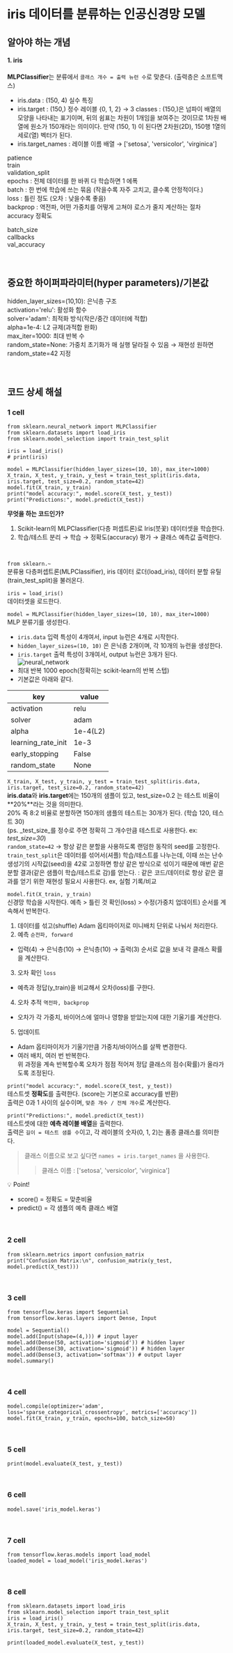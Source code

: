 # iris 데이터를 분류하는 인공신경망 모델  

## 알아야 하는 개념  
#### 1. iris  
**MLPClassifier**는 분류에서 `클래스 개수 = 출력 뉴런 수`로 맞춘다. (출력층은 소프트맥스)
- iris.data         : (150, 4) 실수 특징  
- iris.target       : (150,) 정수 레이블 {0, 1, 2} → 3 classes : (150,)은 넘파이 배열의 모양을 나타내는 표기이며, 뒤의 쉼표는 차원이 1개임을 보여주는 것이므로 1차원 배열에 원소가 150개라는 의미이다. 만약 (150, 1) 이 된다면 2차원(2D), 150행 1열의 세로(열) 벡터가 된다.  
- iris.target_names : 레이블 이름 배열 → ['setosa', 'versicolor', 'virginica']  

patience  
train  
validation_split  
epochs : 전체 데이터를 한 바퀴 다 학습하면 1 에폭  
batch : 한 번에 학습에 쓰는 묶음 (작을수록 자주 고치고, 클수록 안정적이다.)  
loss : 틀린 정도 (오차 : 낮을수록 좋음)  
backprop : 역전파, 어떤 가중치를 어떻게 고쳐야 로스가 줄지 계산하는 절차  
accuracy 정확도  

batch_size  
callbacks  
val_accuracy  
<br><br>

## 중요한 하이퍼파라미터(hyper parameters)/기본값  
hidden_layer_sizes=(10,10): 은닉층 구조  
activation='relu': 활성화 함수  
solver='adam': 최적화 방식(작은/중간 데이터에 적합)  
alpha=1e-4: L2 규제(과적합 완화)  
max_iter=1000: 최대 반복 수  
random_state=None: 가중치 초기화가 매 실행 달라질 수 있음 → 재현성 원하면 random_state=42 지정  
<br><br>

## 코드 상세 해설  
### 1 cell  
```
from sklearn.neural_network import MLPClassifier
from sklearn.datasets import load_iris
from sklearn.model_selection import train_test_split

iris = load_iris()
# print(iris)

model = MLPClassifier(hidden_layer_sizes=(10, 10), max_iter=1000)
X_train, X_test, y_train, y_test = train_test_split(iris.data, iris.target, test_size=0.2, random_state=42)
model.fit(X_train, y_train)
print("model accuracy:", model.score(X_test, y_test))
print("Predictions:", model.predict(X_test))
```
**무엇을 하는 코드인가?**
1. Scikit-learn의 MLPClassifier(다층 퍼셉트론)로 Iris(붓꽃) 데이터셋을 학습한다.  
2. 학습/테스트 분리 → 학습 → 정확도(accuracy) 평가 → 클래스 예측값 출력한다.  
<br>

`from sklearn.~`  
분류용 다층퍼셉트론(MLPClassifier), iris 데이터 로더(load_iris), 데이터  분할 유틸(train_test_split)을 불러온다.  

`iris = load_iris()`  
데이터셋을 로드한다.  

`model = MLPClassifier(hidden_layer_sizes=(10, 10), max_iter=1000)`  
MLP 분류기를 생성한다.  
- `iris.data` 입력 특성이 4개여서, input 뉴런은 4개로 시작한다.  
- `hidden_layer_sizes=(10, 10)` 은 은닉층 2개이며, 각 10개의 뉴런을 생성한다.  
- `iris.target` 출력 특성이 3개여서, output 뉴런은 3개가 된다.  
![neural_network](./images/neural_network.png)  
- 최대 반복 1000 epoch(정확히는 scikit-learn의 반복 스텝)  
- 기본값은 아래와 같다.  

| key                | value    |
| ------------------ | -------- |
| activation         | relu     |
| solver             | adam     |
| alpha              | 1e-4(L2) |
| learning_rate_init | 1e-3     |
| early_stopping     | False    |
| random_state       | None     | 

`X_train, X_test, y_train, y_test = train_test_split(iris.data, iris.target, test_size=0.2, random_state=42)`  
**iris.data**와 **iris.target**에는 150개의 샘플이 있고, test_size=0.2 는 테스트 비율이 **20%**라는 것을 의미한다.  
20% 즉 8:2 비율로 분할하면 150개의 샘플의 테스트는 30개가 된다. (학습 120, 테스트 30)  
(ps. _test_size_를 정수로 주면 정확히 그 개수만큼 테스트로 사용한다. ex: _test_size=30_)  
`random_state=42` → 항상 같은 분할을 사용하도록 랜덤한 동작의 seed를 고정한다. `train_test_split`은 데이터를 섞어서(셔플) 학습/테스트를 나누는데, 이때 쓰는 난수 생성기의 시작값(seed)을 42로 고정하면 항상 같은 방식으로 섞이기 때문에 매번 같은 분할 결과(같은 샘플이 학습/테스트로 감)를 얻는다. : 같은 코드/데이터로 항상 같은 결과를 얻기 위한 재현성 필요시 사용한다. ex, 실험 기록/비교  

`model.fit(X_train, y_train)`  
신경망 학습을 시작한다. 예측 > 틀린 것 확인(loss) > 수정(가중치 업데이트) 순서를 계속해서 반복한다.  
1. 데이터를 섞고(shuffle) Adam 옵티마이저로 미니배치 단위로 나눠서 처리한다.  
2. 예측 `순전파, forward`  
- 입력(4) → 은닉층(10) → 은닉층(10) → 출력(3) 순서로 값을 보내 각 클래스 확률을 계산한다.  
3. 오차 확인 `loss`  
- 예측과 정답(y_train)을 비교해서 오차(loss)를 구한다.  
4. 오차 추적 `역전파, backprop`  
- 오차가 각 가중치, 바이어스에 얼마나 영향을 받았는지에 대한 기울기를 계산한다.  
5. 업데이트  
- Adam 옵티마이저가 기울기만큼 가중치/바이어스를 살짝 변경한다.  
- 여러 배치, 여러 번 반복한다.  
위 과정을 계속 반복할수록 오차가 점점 적어져 정답 클래스의 점수(확률)가 올라가도록 조정된다.  

`print("model accuracy:", model.score(X_test, y_test))`  
테스트셋 **정확도**를 출력한다. (score는 기본으로 accuracy를 반환)  
출력은 0과 1 사이의 실수이며, `맞춘 개수 / 전체 개수`로 계산한다.  

`print("Predictions:", model.predict(X_test))`  
테스트셋에 대한 **예측 레이블 배열**을 출력한다.  
출력은 `길이 = 테스트 샘플 수`이고, 각 레이블의 숫자(0, 1, 2)는 품종 클래스를 의미한다.  
> 클래스 이름으로 보고 싶다면 `names = iris.target_names` 을 사용한다.  
> > 클래스 이름 : ['setosa', 'versicolor', 'virginica']   

💡 Point!
- score() = 정확도 = 맞춘비율  
- predict() = 각 샘플의 예측 클래스 배열  
<br> 

### 2 cell
```
from sklearn.metrics import confusion_matrix
print("Confusion Matrix:\n", confusion_matrix(y_test, model.predict(X_test)))
```
<br>

### 3 cell
```
from tensorflow.keras import Sequential
from tensorflow.keras.layers import Dense, Input

model = Sequential()
model.add(Input(shape=(4,))) # input layer
model.add(Dense(50, activation='sigmoid')) # hidden layer
model.add(Dense(30, activation='sigmoid')) # hidden layer
model.add(Dense(3, activation='softmax')) # output layer
model.summary()
```
<br>

### 4 cell
```
model.compile(optimizer='adam', loss='sparse_categorical_crossentropy', metrics=['accuracy'])
model.fit(X_train, y_train, epochs=100, batch_size=50)
```
<br>

### 5 cell
```
print(model.evaluate(X_test, y_test))
```
<br>

### 6 cell
```
model.save('iris_model.keras')
```
<br>

### 7 cell
```
from tensorflow.keras.models import load_model
loaded_model = load_model('iris_model.keras')
```
<br>

### 8 cell
```
from sklearn.datasets import load_iris
from sklearn.model_selection import train_test_split
iris = load_iris()
X_train, X_test, y_train, y_test = train_test_split(iris.data, iris.target, test_size=0.2, random_state=42)

print(loaded_model.evaluate(X_test, y_test))
```
